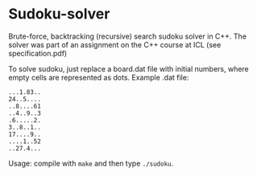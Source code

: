 # Sudoku-solver
Brute-force, backtracking (recursive) search sudoku solver in C++.
The solver was part of an assignment on the C++ course at ICL (see specification.pdf)

To solve sudoku, just replace a board.dat file with initial numbers, where empty cells are represented as dots. Example .dat file:

```
...1.83..
24..5....
..8....61
..4..9..3
.6.....2.
3..8..1..
17....9..
....1..52
..27.4...
```
Usage: compile with `make` and then type `./sudoku`.
